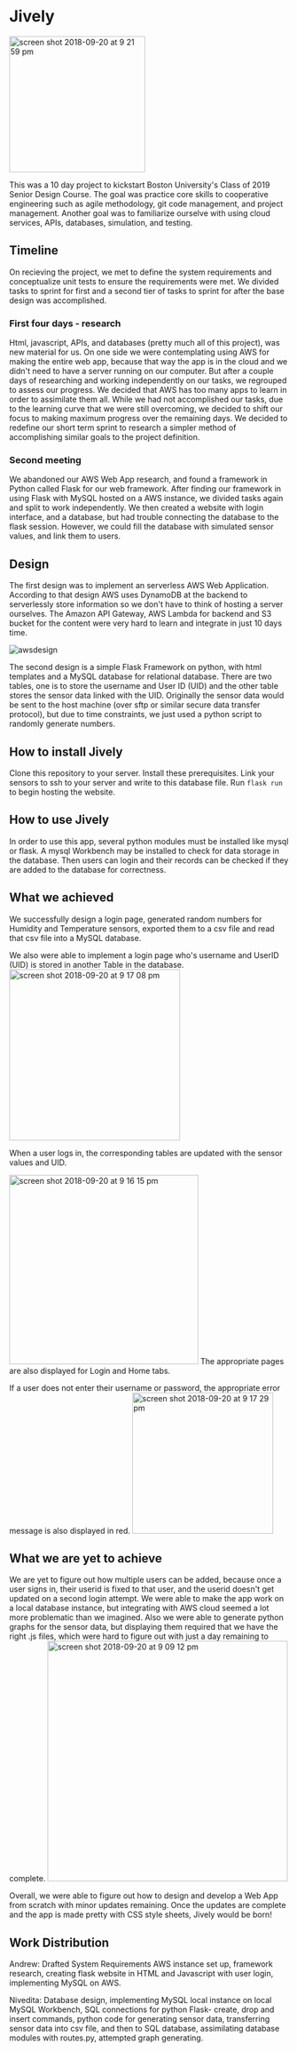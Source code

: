 # Jively
<img width="245" alt="screen shot 2018-09-20 at 9 21 59 pm" src="https://user-images.githubusercontent.com/18023551/45854830-1e9a5e80-bd1b-11e8-9967-cb0dd45d6612.png">

This was a 10 day project to kickstart Boston University's Class of 2019 Senior Design Course. The goal was practice core skills to cooperative engineering such as agile methodology, git code management, and project management. Another goal was to familiarize ourselve with using cloud services, APIs, databases, simulation, and testing. 

## Timeline

On recieving the project, we met to define the system requirements and conceptualize unit tests to ensure the requirements were met. We divided tasks to sprint for first and a second tier of tasks to sprint for after the base design was accomplished. 

### First four days - research

Html, javascript, APIs, and databases (pretty much all of this project), was new material for us. On one side we were contemplating using AWS for making the entire web app, because that way the app is in the cloud and we didn't need to have a server running on our computer. But after a couple days of researching and working independently on our tasks, we regrouped to assess our progress. We decided that AWS has too many apps to learn in order to assimilate them all. While we had not accomplished our tasks, due to the learning curve that we were still overcoming, we decided to shift our focus to making maximum progress over the remaining days. We decided to redefine our short term sprint to research a simpler method of accomplishing similar goals to the project definition. 

### Second meeting 

We abandoned our AWS Web App research, and found a framework in Python called Flask for our web framework. After finding our framework in using Flask with MySQL hosted on a AWS instance, we divided tasks again and split to work independently. 
We then created a website with login interface, and a database, but had trouble connecting the database to the flask session. However, we could fill the database with simulated sensor values, and link them to users. 

## Design

The first design was to implement an serverless AWS Web Application. According to that design AWS uses DynamoDB at the backend to serverlessly store information so we don't have to think of hosting a server ourselves. The Amazon API Gateway, AWS Lambda for backend and S3 bucket for the content were very hard to learn and integrate in just 10 days time. 

![awsdesign](https://user-images.githubusercontent.com/18023551/45854360-b34f8d00-bd18-11e8-823c-37e3641aeb02.png)


The second design is a simple Flask Framework on python, with html templates and a MySQL database for relational database. There are two tables, one is to store the username and User ID (UID) and the other table stores the sensor data linked with the UID. Originally the sensor data would be sent to the host machine (over sftp or similar secure data transfer protocol), but due to time constraints, we just used a python script to randomly generate numbers. 

## How to install Jively

Clone this repository to your server. Install these prerequisites. Link your sensors to ssh to your server and write to this database file. Run ```flask run``` to begin hosting the website. 

## How to use Jively

In order to use this app, several python modules must be installed like mysql or flask. A mysql Workbench may be installed to check for data storage in the database. Then users can login and their records can be checked if they are added to the database for correctness.

## What we achieved

We successfully  design a login page, generated random numbers for Humidity and Temperature sensors, exported them to a csv file and read that csv file into a MySQL database. 

We also were able to implement a login page who's username and UserID (UID) is stored in another Table in the database. 
<img width="308" alt="screen shot 2018-09-20 at 9 17 08 pm" src="https://user-images.githubusercontent.com/18023551/45854723-8603de80-bd1a-11e8-988e-5eca489ec3d8.png">

When a user logs in, the corresponding tables are updated with the sensor values and UID.

<img width="341" alt="screen shot 2018-09-20 at 9 16 15 pm" src="https://user-images.githubusercontent.com/18023551/45854726-88663880-bd1a-11e8-94bf-bb56908945e9.png">
The appropriate pages are also displayed for Login and Home tabs. 

If a user does not enter their username or password, the appropriate error message is also displayed in red.
<img width="254" alt="screen shot 2018-09-20 at 9 17 29 pm" src="https://user-images.githubusercontent.com/18023551/45854722-83a18480-bd1a-11e8-87e4-d59e4288cb17.png">

## What we are yet to achieve

We are yet to figure out how multiple users can be added, because once a user signs in, their userid is fixed to that user, and the userid doesn't get updated on a second login attempt. 
We were able to make the app work on a local database instance, but integrating with AWS cloud seemed a lot more problematic than we imagined. 
Also we were able to generate python graphs for the sensor data, but displaying them required that we have the right .js files, which were hard to figure out with just a day remaining to complete.
<img width="433" alt="screen shot 2018-09-20 at 9 09 12 pm" src="https://user-images.githubusercontent.com/18023551/45854730-8bf9bf80-bd1a-11e8-8322-d8fa00ba13ca.png">

Overall, we were able to figure out how to design and develop a Web App from scratch with minor updates remaining. Once the updates are complete and the app is made pretty with CSS style sheets, Jively would be born!

## Work Distribution
Andrew: Drafted System Requirements AWS instance set up, framework research, creating flask website in HTML and Javascript with user login, implementing MySQL on AWS.  

Nivedita: Database design, implementing MySQL local instance on local MySQL Workbench, SQL connections for python Flask- create, drop and insert commands, python code for generating sensor data, transferring sensor data into csv file, and then to SQL database, assimilating database modules with routes.py, attempted graph generating. 
